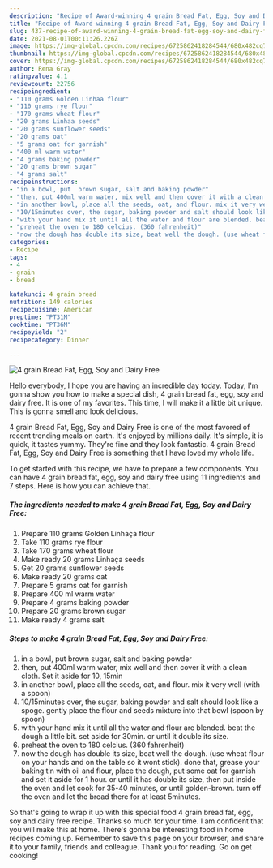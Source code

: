```yaml
---
description: "Recipe of Award-winning 4 grain Bread Fat, Egg, Soy and Dairy Free"
title: "Recipe of Award-winning 4 grain Bread Fat, Egg, Soy and Dairy Free"
slug: 437-recipe-of-award-winning-4-grain-bread-fat-egg-soy-and-dairy-free
date: 2021-08-01T00:11:26.226Z
image: https://img-global.cpcdn.com/recipes/6725862418284544/680x482cq70/4-grain-bread-fat-egg-soy-and-dairy-free-recipe-main-photo.jpg
thumbnail: https://img-global.cpcdn.com/recipes/6725862418284544/680x482cq70/4-grain-bread-fat-egg-soy-and-dairy-free-recipe-main-photo.jpg
cover: https://img-global.cpcdn.com/recipes/6725862418284544/680x482cq70/4-grain-bread-fat-egg-soy-and-dairy-free-recipe-main-photo.jpg
author: Rena Gray
ratingvalue: 4.1
reviewcount: 22756
recipeingredient:
- "110 grams Golden Linhaa flour"
- "110 grams rye flour"
- "170 grams wheat flour"
- "20 grams Linhaa seeds"
- "20 grams sunflower seeds"
- "20 grams oat"
- "5 grams oat for garnish"
- "400 ml warm water"
- "4 grams baking powder"
- "20 grams brown sugar"
- "4 grams salt"
recipeinstructions:
- "in a bowl, put  brown sugar, salt and baking powder"
- "then, put 400ml warm water, mix well and then cover it with a clean cloth. Set it aside for 10, 15min"
- "in another bowl, place all the seeds, oat, and flour. mix it very well (with a spoon)"
- "10/15minutes over, the sugar, baking powder and salt should look like a spoge. gently place the flour and seeds mixture into that bowl (spoon by spoon)"
- "with your hand mix it until all the water and flour are blended. beat the dough a little bit. set aside for 30min. or until it double its size."
- "preheat the oven to 180 celcius. (360 fahrenheit)"
- "now the dough has double its size, beat well the dough. (use wheat flour on your hands and on the table so it wont stick). done that, grease your baking tin with oil and flour, place the dough, put some oat for garnish and set it aside for 1 hour. or until it has double its size, then put inside the oven and let cook for 35-40 minutes, or until golden-brown. turn off the oven and let the bread there for at least 5minutes."
categories:
- Recipe
tags:
- 4
- grain
- bread

katakunci: 4 grain bread 
nutrition: 149 calories
recipecuisine: American
preptime: "PT31M"
cooktime: "PT36M"
recipeyield: "2"
recipecategory: Dinner

---
```



![4 grain Bread Fat, Egg, Soy and Dairy Free](https://img-global.cpcdn.com/recipes/6725862418284544/680x482cq70/4-grain-bread-fat-egg-soy-and-dairy-free-recipe-main-photo.jpg)

Hello everybody, I hope you are having an incredible day today. Today, I'm gonna show you how to make a special dish, 4 grain bread fat, egg, soy and dairy free. It is one of my favorites. This time, I will make it a little bit unique. This is gonna smell and look delicious.



4 grain Bread Fat, Egg, Soy and Dairy Free is one of the most favored of recent trending meals on earth. It's enjoyed by millions daily. It's simple, it is quick, it tastes yummy. They're fine and they look fantastic. 4 grain Bread Fat, Egg, Soy and Dairy Free is something that I have loved my whole life.


To get started with this recipe, we have to prepare a few components. You can have 4 grain bread fat, egg, soy and dairy free using 11 ingredients and 7 steps. Here is how you can achieve that.

<!--inarticleads1-->

##### The ingredients needed to make 4 grain Bread Fat, Egg, Soy and Dairy Free:

1. Prepare 110 grams Golden Linhaça flour
1. Take 110 grams rye flour
1. Take 170 grams wheat flour
1. Make ready 20 grams Linhaça seeds
1. Get 20 grams sunflower seeds
1. Make ready 20 grams oat
1. Prepare 5 grams oat for garnish
1. Prepare 400 ml warm water
1. Prepare 4 grams baking powder
1. Prepare 20 grams brown sugar
1. Make ready 4 grams salt




<!--inarticleads2-->

##### Steps to make 4 grain Bread Fat, Egg, Soy and Dairy Free:

1. in a bowl, put  brown sugar, salt and baking powder
1. then, put 400ml warm water, mix well and then cover it with a clean cloth. Set it aside for 10, 15min
1. in another bowl, place all the seeds, oat, and flour. mix it very well (with a spoon)
1. 10/15minutes over, the sugar, baking powder and salt should look like a spoge. gently place the flour and seeds mixture into that bowl (spoon by spoon)
1. with your hand mix it until all the water and flour are blended. beat the dough a little bit. set aside for 30min. or until it double its size.
1. preheat the oven to 180 celcius. (360 fahrenheit)
1. now the dough has double its size, beat well the dough. (use wheat flour on your hands and on the table so it wont stick). done that, grease your baking tin with oil and flour, place the dough, put some oat for garnish and set it aside for 1 hour. or until it has double its size, then put inside the oven and let cook for 35-40 minutes, or until golden-brown. turn off the oven and let the bread there for at least 5minutes.




So that's going to wrap it up with this special food 4 grain bread fat, egg, soy and dairy free recipe. Thanks so much for your time. I am confident that you will make this at home. There's gonna be interesting food in home recipes coming up. Remember to save this page on your browser, and share it to your family, friends and colleague. Thank you for reading. Go on get cooking!
